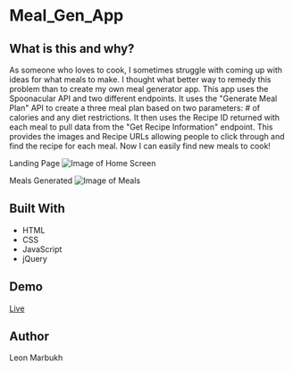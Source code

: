 # Meal_Gen_App
## What is this and why?
As someone who loves to cook, I sometimes struggle with coming up with ideas for what meals to make.
I thought what better way to remedy this problem than to create my own meal generator app. This app
uses the Spoonacular API and two different endpoints. It uses the "Generate Meal Plan" API to create a three meal plan based
on two parameters: # of calories and any diet restrictions. It then uses the Recipe ID returned with each meal to pull data from the "Get Recipe Information" endpoint. This provides the images and Recipe URLs allowing people to click through and find the recipe for each meal.
Now I can easily find new meals to cook!

Landing Page
![Image of Home Screen](https://i.ibb.co/p1c1865/Daily-Meal-Gen-App-Screenshot.png)

Meals Generated
![Image of Meals](https://i.ibb.co/mJ0wkyh/Meal-Gen-App-Meals.png)

## Built With
* HTML
* CSS
* JavaScript
* jQuery

## Demo
[Live](https://lyunya.github.io/Meal_Gen_App/)

## Author
Leon Marbukh

